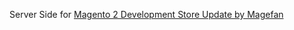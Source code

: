 Server Side for [Magento 2 Development Store Update by Magefan](https://github.com/magefan/module-dsu)
